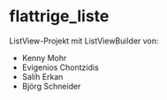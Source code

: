 # flattrige_liste

ListView-Projekt mit ListViewBuilder
von:
- Kenny Mohr
- Evigenios Chontzidis
- Salih Erkan
- Björg Schneider
 
